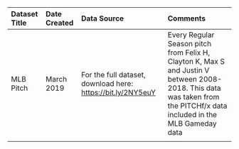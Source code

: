 |Dataset Title| Date Created | Data Source                                                                                                     | Comments                                                                                                                                                                                                                                                                                                                                                                                                                                            |
|:------------|:-------------|:----------------------------------------------------------------------------------------------------------------|:----------------------------------------------------------------------------------------------------------------------------------------------------------------------------------------------------------------------------------------------------------------------------------------------------------------------------------------------------------------------------------------------------------------------------------------------------|
| MLB Pitch   | March 2019   | For the full dataset, download here: https://bit.ly/2NY5euY                                                     | Every Regular Season pitch from Felix H, Clayton K, Max S and Justin V between 2008-2018. This data was taken from the PITCHf/x data included in the MLB Gameday data |
                                                                                                                                                                                                                                                                                                                                                                                                                                                    |

